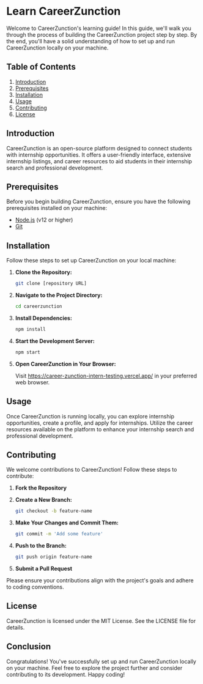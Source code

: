 # Learn CareerZunction

Welcome to CareerZunction's learning guide! In this guide, we'll walk you through the process of building the CareerZunction project step by step. By the end, you'll have a solid understanding of how to set up and run CareerZunction locally on your machine.

## Table of Contents

1. [Introduction](#introduction)
2. [Prerequisites](#prerequisites)
3. [Installation](#installation)
4. [Usage](#usage)
5. [Contributing](#contributing)
6. [License](#license)

## Introduction

CareerZunction is an open-source platform designed to connect students with internship opportunities. It offers a user-friendly interface, extensive internship listings, and career resources to aid students in their internship search and professional development.

## Prerequisites

Before you begin building CareerZunction, ensure you have the following prerequisites installed on your machine:

- [Node.js](https://nodejs.org/) (v12 or higher)
- [Git](https://git-scm.com/)

## Installation

Follow these steps to set up CareerZunction on your local machine:

1. **Clone the Repository:**

    ```bash
    git clone [repository URL]
    ```

2. **Navigate to the Project Directory:**

    ```bash
    cd careerzunction
    ```

3. **Install Dependencies:**

    ```bash
    npm install
    ```

4. **Start the Development Server:**

    ```bash
    npm start
    ```

5. **Open CareerZunction in Your Browser:**

    Visit https://career-zunction-intern-testing.vercel.app/ in your preferred web browser.

## Usage

Once CareerZunction is running locally, you can explore internship opportunities, create a profile, and apply for internships. Utilize the career resources available on the platform to enhance your internship search and professional development.

## Contributing

We welcome contributions to CareerZunction! Follow these steps to contribute:

1. **Fork the Repository**
2. **Create a New Branch:**

    ```bash
    git checkout -b feature-name
    ```

3. **Make Your Changes and Commit Them:**

    ```bash
    git commit -m 'Add some feature'
    ```

4. **Push to the Branch:**

    ```bash
    git push origin feature-name
    ```

5. **Submit a Pull Request**

Please ensure your contributions align with the project's goals and adhere to coding conventions.

## License

CareerZunction is licensed under the MIT License. See the LICENSE file for details.

## Conclusion

Congratulations! You've successfully set up and run CareerZunction locally on your machine. Feel free to explore the project further and consider contributing to its development. Happy coding!
